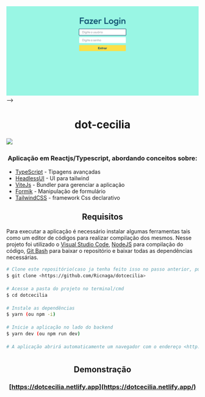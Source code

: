 <div align="center">
<img src="./cover.jpg" />
</div>

</div> -->
<div align="center">

# dot-cecilia

</div>

<img src="https://img.shields.io/github/license/Ricnaga/dotcecilia?style=for-the-badge"/>

### <div align="center"> Aplicação em Reactjs/Typescript, abordando conceitos sobre: </div>

- [TypeScript](https://www.typescriptlang.org/) - Tipagens avançadas
- [HeadlessUI](https://headlessui.com/) - UI para tailwind
- [ViteJs](https://vitejs.dev/) - Bundler para gerenciar a aplicação
- [Formik](https://formik.org/docs/overview/) - Manipulação de formulário
- [TailwindCSS](https://tailwindcss.com/) - framework Css declarativo

## <div align="center">Requisitos</div>

Para executar a aplicação é necessário instalar algumas ferramentas tais como um editor de códigos para realizar compilação dos mesmos. Nesse projeto foi utilizado o [Visual Studio Code](https://code.visualstudio.com/), [NodeJS](https://nodejs.org/en/) para compilação do código, [Git Bash](https://gitforwindows.org/) para baixar o repositório e baixar todas as dependências necessárias.

```bash
# Clone este repositório(caso ja tenha feito isso no passo anterior, pule para o próximo comando)
$ git clone <https://github.com/Ricnaga/dotcecilia>

# Acesse a pasta do projeto no terminal/cmd
$ cd dotcecilia

# Instale as dependências
$ yarn (ou npm -i)

# Inicie a aplicação no lado do backend
$ yarn dev (ou npm run dev)

# A aplicação abrirá automaticamente um navegador com o endereço <http://localhost:3000>
```

#

## <div align="center">Demonstração</div>

### <div align="center"> [https://dotcecilia.netlify.app](https://dotcecilia.netlify.app/)</div>
